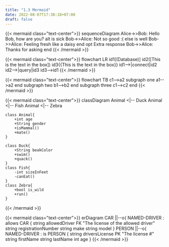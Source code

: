 ```yaml
---
title: "1.3 Mermaid"
date: 2022-08-07T17:38:18+07:00
draft: false
---
```


{{< mermaid class="text-center">}}
sequenceDiagram
    Alice->>Bob: Hello Bob, how are you?
    alt is sick
        Bob->>Alice: Not so good :(
    else is well
        Bob->>Alice: Feeling fresh like a daisy
    end
    opt Extra response
        Bob->>Alice: Thanks for asking
    end
{{< /mermaid >}}

{{< mermaid class="text-center">}}
flowchart LR
    id1[(Database)]
    id2([This is the text in the box])
    id3{{This is the text in the box}}
    id1-->|connect|id2
    id2-->|query|id3
    id3-->id1
{{< /mermaid >}}

{{< mermaid class="text-center">}}
flowchart TB
    c1-->a2
    subgraph one
    a1-->a2
    end
    subgraph two
    b1-->b2
    end
    subgraph three
    c1-->c2
    end
{{< /mermaid >}}

{{< mermaid class="text-center">}}
classDiagram
    Animal <|-- Duck
    Animal <|-- Fish
    Animal <|-- Zebra

    class Animal{
        +int age
        +String gender
        +isMammal()
        +mate()
    }
    
    class Duck{
        +String beakColor
        +swim()
        +quack()
    }
    class Fish{
        -int sizeInFeet
        -canEat()
    }
    class Zebra{
        +bool is_wild
        +run()
    }
{{< /mermaid >}}

{{< mermaid class="text-center">}}
erDiagram
    CAR ||--o{ NAMED-DRIVER : allows
    CAR {
        string allowedDriver FK "The license of the allowed driver"
        string registrationNumber
        string make
        string model
    }
    PERSON ||--o{ NAMED-DRIVER : is
    PERSON {
        string driversLicense PK "The license #"
        string firstName
        string lastName
        int age
    }
{{< /mermaid >}}